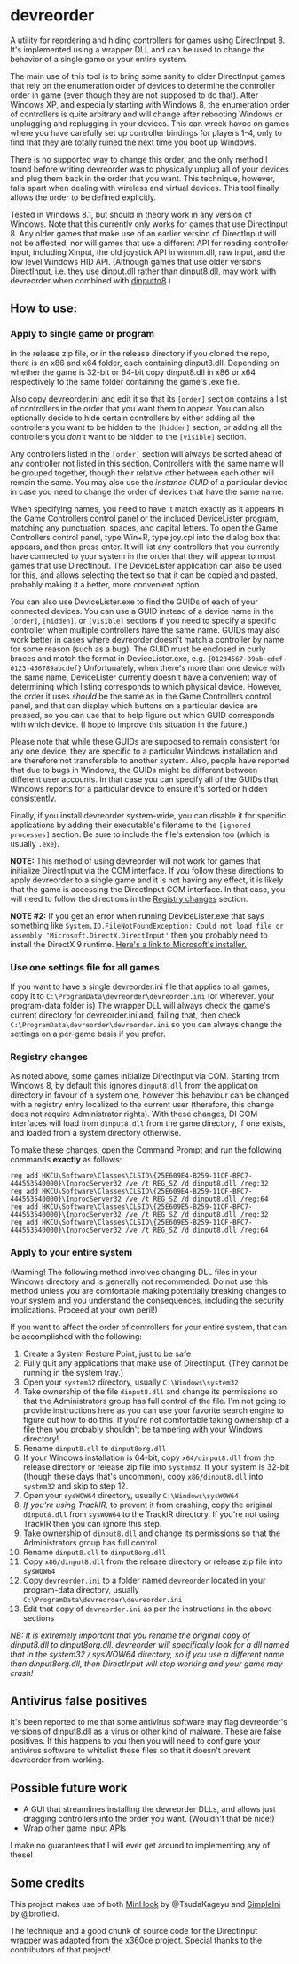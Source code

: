 # devreorder
A utility for reordering and hiding controllers for games using DirectInput 8. It's implemented using a wrapper DLL and can be used to change the behavior of a single game or your entire system.

The main use of this tool is to bring some sanity to older DirectInput games that rely on the enumeration order of devices to determine the controller order in game (even though they are not supposed to do that). After Windows XP, and especially starting with Windows 8, the enumeration order of controllers is quite arbitrary and will change after rebooting Windows or unplugging and replugging in your devices. This can wreck havoc on games where you have carefully set up controller bindings for players 1-4, only to find that they are totally ruined the next time you boot up Windows.

There is no supported way to change this order, and the only method I found before writing devreorder was to physically unplug all of your devices and plug them back in the order that you want. This technique, however, falls apart when dealing with wireless and virtual devices. This tool finally allows the order to be defined explicitly.

Tested in Windows 8.1, but should in theory work in any version of Windows. Note that this currently only works for games that use DirectInput 8. Any older games that make use of an earlier version of DirectInput will not be affected, nor will games that use a different API for reading controller input, including Xinput, the old joystick API in winmm.dll, raw input, and the low level Windows HID API. (Although games that use older versions DirectInput, i.e. they use dinput.dll rather than dinput8.dll, may work with devreorder when combined with [dinputto8](https://github.com/elishacloud/dinputto8).)

## How to use:

### Apply to single game or program

In the release zip file, or in the release directory if you cloned the repo, there is an x86 and x64 folder, each containing dinput8.dll. Depending on whether the game is 32-bit or 64-bit copy dinput8.dll in x86 or x64 respectively to the same folder containing the game's .exe file.

Also copy devreorder.ini and edit it so that its `[order]` section contains a list of controllers in the order that you want them to appear. You can also optionally decide to hide certain controllers by either adding all the controllers you want to be hidden to the `[hidden]` section, or adding all the controllers you _don't_ want to be hidden to the `[visible]` section.

Any controllers listed in the `[order]` section will always be sorted ahead of any controller not listed in this section. Controllers with the same name will be grouped together, though their relative other between each other will remain the same. You may also use the *instance GUID* of a particular device in case you need to change the order of devices that have the same name.

When specifying names, you need to have it match exactly as it appears in the Game Controllers control panel or the included DeviceLister program, matching any punctuation, spaces, and capital letters. To open the Game Controllers control panel, type Win+R, type joy.cpl into the dialog box that appears, and then press enter. It will list any controllers that you currently have connected to your system in the order that they will appear to most games that use DirectInput. The DeviceLister application can also be used for this, and allows selecting the text so that it can be copied and pasted, probably making it a better, more convenient option.

You can also use DeviceLister.exe to find the GUIDs of each of your connected devices. You can use a GUID instead of a device name in the `[order]`, `[hidden]`, or `[visible]` sections if you need to specify a specific controller when multiple controllers have the same name. GUIDs may also work better in cases where devreorder doesn't match a controller by name for some reason (such as a bug). The GUID must be enclosed in curly braces and match the format in DeviceLister.exe, e.g. `{01234567-89ab-cdef-0123-456789abcdef}` Unfortunately, when there's more than one device with the same name, DeviceLister currently doesn't have a convenient way of determining which listing corresponds to which physical device. However, the order it uses *should* be the same as in the Game Controllers control panel, and that can display which buttons on a particular device are pressed, so you can use that to help figure out which GUID corresponds with which device. (I hope to improve this situation in the future.)

Please note that while these GUIDs are supposed to remain consistent for any one device, they are specific to a particular Windows installation and are therefore not transferable to another system. Also, people have reported that due to bugs in Windows, the GUIDs might be different between different user accounts. In that case you can specify all of the GUIDs that Windows reports for a particular device to ensure it's sorted or hidden consistently.

Finally, if you install devreorder system-wide, you can disable it for specific applications by adding their executable's filename to the `[ignored processes]` section. Be sure to include the file's extension too (which is usually `.exe`).

**NOTE:** This method of using devreorder will not work for games that initialize DirectInput via the COM interface. If you follow these directions to apply devreorder to a single game and it is not having any effect, it is likely that the game is accessing the DirectInput COM interface. In that case, you will need to follow the directions in the [Registry changes](#registry-changes) section.

**NOTE #2:** If you get an error when running DeviceLister.exe that says something like `System.IO.FileNotFoundException: Could not load file or assembly 'Microsoft.DirectX.DirectInput'` then you probably need to install the DirectX 9 runtime. [Here's a link to Microsoft's installer.](https://www.microsoft.com/en-us/download/details.aspx?id=8109)

### Use one settings file for all games

If you want to have a single devreorder.ini file that applies to all games, copy it to `C:\ProgramData\devreorder\devreorder.ini` (or wherever. your program-data folder is) The wrapper DLL will always check the game's current directory for devreorder.ini and, failing that, then check `C:\ProgramData\devreorder\devreorder.ini` so you can always change the settings on a per-game basis if you prefer.

### Registry changes

As noted above, some games initialize DirectInput via COM. Starting from Windows 8, by default this ignores `dinput8.dll` from the application directory in favour of a system one, however this behaviour can be changed with a registry entry localized to the current user (therefore, this change does not require Administrator rights). With these changes, DI COM interfaces will load from `dinput8.dll` from the game directory, if one exists, and loaded from a system directory otherwise.

To make these changes, open the Command Prompt and run the following commands **exactly** as follows:
```
reg add HKCU\Software\Classes\CLSID\{25E609E4-B259-11CF-BFC7-444553540000}\InprocServer32 /ve /t REG_SZ /d dinput8.dll /reg:32
reg add HKCU\Software\Classes\CLSID\{25E609E4-B259-11CF-BFC7-444553540000}\InprocServer32 /ve /t REG_SZ /d dinput8.dll /reg:64
reg add HKCU\Software\Classes\CLSID\{25E609E5-B259-11CF-BFC7-444553540000}\InprocServer32 /ve /t REG_SZ /d dinput8.dll /reg:32
reg add HKCU\Software\Classes\CLSID\{25E609E5-B259-11CF-BFC7-444553540000}\InprocServer32 /ve /t REG_SZ /d dinput8.dll /reg:64
```

### Apply to your entire system

(Warning! The following method involves changing DLL files in your Windows directory and is generally not recommended. Do not use this method unless you are comfortable making potentially breaking changes to your system and you understand the consequences, including the security implications. Proceed at your own peril!)

If you want to affect the order of controllers for your entire system, that can be accomplished with the following:

1. Create a System Restore Point, just to be safe
2. Fully quit any applications that make use of DirectInput. (They cannot be running in the system tray.)
3. Open your `system32` directory, usually `C:\Windows\system32`
4. Take ownership of the file `dinput8.dll` and change its permissions so that the Administrators group has full control of the file. I'm not going to provide instructions here as you can use your favorite search engine to figure out how to do this. If you're not comfortable taking ownership of a file then you probably shouldn't be tampering with your Windows directory!
5. Rename `dinput8.dll` to `dinput8org.dll`
6. If your Windows installation is 64-bit, copy `x64/dinput8.dll` from the release directory or release zip file into `system32`. If your system is 32-bit (though these days that's uncommon), copy `x86/dinput8.dll` into `system32` and skip to step 12.
7. Open your `sysWOW64` directory, usually `C:\Windows\sysWOW64`
8. *If you're using TrackIR,* to prevent it from crashing, copy the original `dinput8.dll` from `sysWOW64` to the TrackIR directory. If you're not using TrackIR then you can ignore this step.
9. Take ownership of `dinput8.dll` and change its permissions so that the Administrators group has full control
10. Rename `dinput8.dll` to `dinput8org.dll`
11. Copy `x86/dinput8.dll` from the release directory or release zip file into `sysWOW64`
12. Copy `devreorder.ini` to a folder named `devreorder` located in your program-data directory, usually `C:\ProgramData\devreorder\devreorder.ini`
13. Edit that copy of `devreorder.ini` as per the instructions in the above sections

*NB: It is extremely important that you rename the original copy of dinput8.dll to dinput8org.dll. devreorder will specifically look for a dll named that in the system32 / sysWOW64 directory, so if you use a different name than dinput8org.dll, then DirectInput will stop working and your game may crash!*

## Antivirus false positives

It's been reported to me that some antivirus software may flag devreorder's versions of dinput8.dll as a virus or other kind of malware. These are false positives. If this happens to you then you will need to configure your antivirus software to whitelist these files so that it doesn't prevent devreorder from working.

## Possible future work

- A GUI that streamlines installing the devreorder DLLs, and allows just dragging controllers into the order you want. (Wouldn't that be nice!)
- Wrap other game input APIs

I make no guarantees that I will ever get around to implementing any of these!

## Some credits

This project makes use of both [MinHook](https://github.com/TsudaKageyu/minhook) by @TsudaKageyu and [SimpleIni](https://github.com/brofield/simpleini) by @brofield.

The technique and a good chunk of source code for the DirectInput wrapper was adapted from the [x360ce](https://github.com/x360ce/x360ce) project. Special thanks to the contributors of that project!
